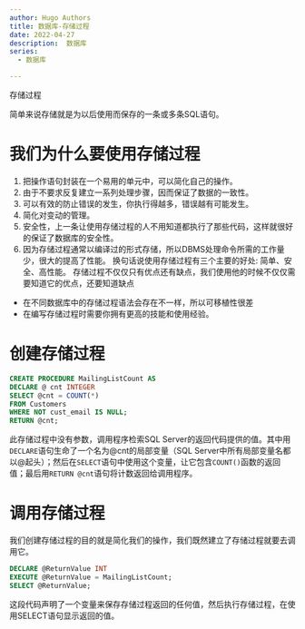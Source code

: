```yaml
---
author: Hugo Authors
title: 数据库-存储过程
date: 2022-04-27
description:  数据库
series:
  - 数据库

---
```

存储过程

简单来说存储就是为以后使用而保存的一条或多条SQL语句。

<!--more-->
# 我们为什么要使用存储过程
  1. 把操作语句封装在一个易用的单元中，可以简化自己的操作。
  2. 由于不要求反复建立一系列处理步骤，因而保证了数据的一致性。
  3. 可以有效的防止错误的发生，你执行得越多，错误越有可能发生。
  4. 简化对变动的管理。
  5. 安全性，上一条让使用存储过程的人不用知道都执行了那些代码，这样就很好的保证了数据库的安全性。
  6. 因为存储过程通常以编译过的形式存储，所以DBMS处理命令所需的工作量少，很大的提高了性能。
换句话说使用存储过程有三个主要的好处:  简单、安全、高性能。
  存储过程不仅仅只有优点还有缺点，我们使用他的时候不仅仅需要知道它的优点，还要知道缺点
  - 在不同数据库中的存储过程语法会存在不一样，所以可移植性很差
  - 在编写存储过程时需要你拥有更高的技能和使用经验。

# 创建存储过程
```sql
CREATE PROCEDURE MailingListCount AS
DECLARE @ cnt INTEGER
SELECT @cnt = COUNT(*)
FROM Customers
WHERE NOT cust_email IS NULL;
RETURN @cnt;
```
此存储过程中没有参数，调用程序检索SQL Server的返回代码提供的值。其中用`DECLARE`语句生命了一个名为@cnt的局部变量（SQL Server中所有局部变量名都以@起头）；然后在`SELECT`语句中使用这个变量，让它包含`COUNT()`函数的返回值；最后用`RETURN @cnt`语句将计数返回给调用程序。

# 调用存储过程
我们创建存储过程的目的就是简化我们的操作，我们既然建立了存储过程就要去调用它。
```sql
DECLARE @ReturnValue INT
EXECUTE @ReturnValue = MailingListCount;
SELECT @ReturnValue;
```
这段代码声明了一个变量来保存存储过程返回的任何值，然后执行存储过程，在使用SELECT语句显示返回的值。

